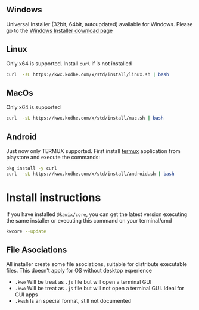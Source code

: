 ## Windows

Universal Installer (32bit, 64bit, autoupdated)  available for Windows. Please go to the [Windows Installer download page](https://github.com/kodhework/kawix/releases/tag/universal-3)


## Linux

Only x64 is supported. Install ```curl``` if is not installed

```bash
curl  -sL https://kwx.kodhe.com/x/std/install/linux.sh | bash
```

## MacOs

Only x64 is supported

```bash
curl  -sL https://kwx.kodhe.com/x/std/install/mac.sh | bash
```

## Android


Just now only TERMUX supported.
First install [termux](https://play.google.com/store/apps/details?id=com.termux) application from playstore and execute the commands:

```bash
pkg install -y curl
curl  -sL https://kwx.kodhe.com/x/std/install/android.sh | bash
```


# Install instructions

If you have installed ```@kawix/core```, you can get the latest version executing the same installer or executing this command on your terminal/cmd

```bash
kwcore --update
```



## File Asociations

All installer create some file asociations, suitable for distribute executable files. This doesn't apply for OS without desktop experience

* ```.kwe``` Will be treat as ```.js``` file but will open a terminal GUI
* ```.kwo``` Will be treat as ```.js``` file but will not open a terminal GUI. Ideal for GUI apps
* ```.kwsh``` Is an special format, still not documented
